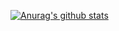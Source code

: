 
[![Anurag's github stats](https://github-readme-stats.vercel.app/api?username=BurningCN)](https://github.com/anuraghazra/github-readme-stats)
